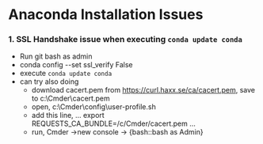 # Anaconda Installation Issues


### 1. SSL Handshake issue when executing ```conda update conda```
- Run git bash as admin
- conda config --set ssl_verify False
- execute ``` conda update conda ```
- can try also doing
  - download cacert.pem from https://curl.haxx.se/ca/cacert.pem, save to c:\Cmder\cacert.pem
  - open, c:\Cmder\config\user-profile.sh
  - add this line, ... export REQUESTS_CA_BUNDLE=/c/Cmder/cacert.pem ...
  - run, Cmder ->new console -> {bash::bash as Admin}
